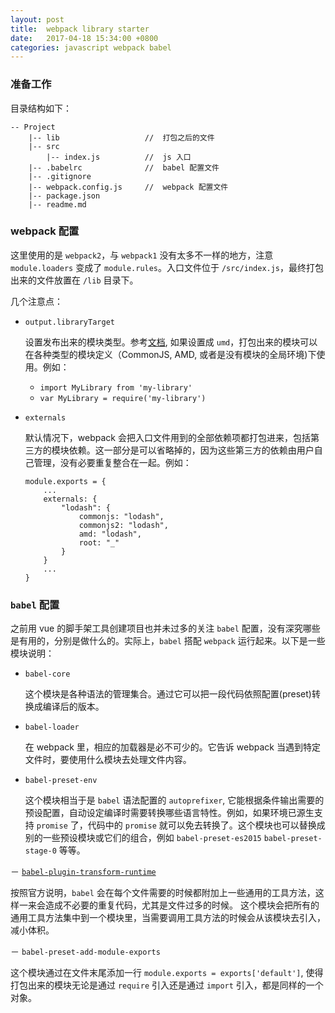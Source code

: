 ```yaml
---
layout: post
title:  webpack library starter
date:   2017-04-18 15:34:00 +0800
categories: javascript webpack babel
---
```


### 准备工作

目录结构如下：

    -- Project
        |-- lib                   //  打包之后的文件
        |-- src
            |-- index.js          //  js 入口
        |-- .babelrc              //  babel 配置文件
        |-- .gitignore
        |-- webpack.config.js     //  webpack 配置文件
        |-- package.json
        |-- readme.md


### webpack 配置

这里使用的是 `webpack2`，与 `webpack1` 没有太多不一样的地方，注意 `module.loaders` 变成了 `module.rules`。入口文件位于 `/src/index.js`，最终打包出来的文件放置在 `/lib` 目录下。

几个注意点：

- `output.libraryTarget`
  
  设置发布出来的模块类型。参考[文档](https://webpack.js.org/configuration/output/#output-librarytarget), 如果设置成 `umd`，打包出来的模块可以在各种类型的模块定义（CommonJS, AMD, 或者是没有模块的全局环境)下使用。例如：

  - `import MyLibrary from 'my-library'`
  - `var MyLibrary = require('my-library')`

- `externals`

  默认情况下，webpack 会把入口文件用到的全部依赖项都打包进来，包括第三方的模块依赖。这一部分是可以省略掉的，因为这些第三方的依赖由用户自己管理，没有必要重复整合在一起。例如：

  ```
  module.exports = {
      ...
      externals: {
          "lodash": {
              commonjs: "lodash",
              commonjs2: "lodash",
              amd: "lodash",
              root: "_"
          }
      }
      ...
  }
  ```

### `babel` 配置

之前用 vue 的脚手架工具创建项目也并未过多的关注 `babel` 配置，没有深究哪些是有用的，分别是做什么的。实际上，`babel` 搭配 `webpack` 运行起来。以下是一些模块说明：

- `babel-core`

  这个模块是各种语法的管理集合。通过它可以把一段代码依照配置(preset)转换成编译后的版本。

- `babel-loader`

  在 webpack 里，相应的加载器是必不可少的。它告诉 webpack 当遇到特定文件时，要使用什么模块去处理文件内容。

- `babel-preset-env`

  这个模块相当于是 `babel` 语法配置的 `autoprefixer`, 它能根据条件输出需要的预设配置，自动设定编译时需要转换哪些语言特性。例如，如果环境已源生支持 `promise` 了，代码中的 `promise` 就可以免去转换了。这个模块也可以替换成别的一些预设模块或它们的组合，例如 `babel-preset-es2015` `babel-preset-stage-0` 等等。

－ [`babel-plugin-transform-runtime`](http://babeljs.io/docs/plugins/transform-runtime/)

  按照官方说明，`babel` 会在每个文件需要的时候都附加上一些通用的工具方法，这样一来会造成不必要的重复代码，尤其是文件过多的时候。
  这个模块会把所有的通用工具方法集中到一个模块里，当需要调用工具方法的时候会从该模块去引入，减小体积。

－ `babel-preset-add-module-exports`

  这个模块通过在文件末尾添加一行 `module.exports = exports['default']`, 使得打包出来的模块无论是通过 `require` 引入还是通过 `import` 引入，都是同样的一个对象。


